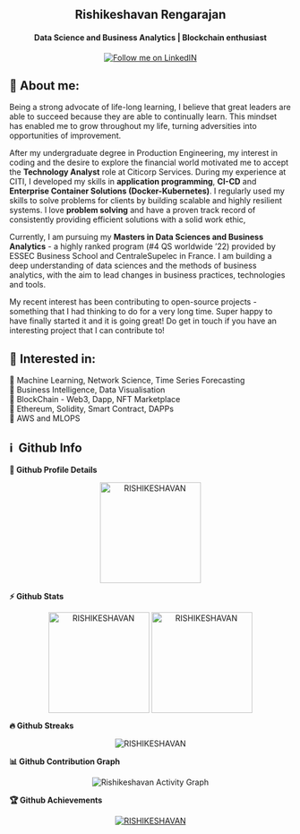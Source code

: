 <h2 align="center">
<!--   Hey there <img src="https://media.giphy.com/media/hvRJCLFzcasrR4ia7z/giphy.gif" width="28"> , -->
   <a>Rishikeshavan Rengarajan</a>
</h2>

<h4 align='center'>
  Data Science and Business Analytics | Blockchain enthusiast
</h4>

<p align="center">
<!--   <a href="https://github.com/RISHIKESHAVAN">
    <img alt="followers" title="Follow me on Github" src="https://img.shields.io/github/followers/RISHIKESHAVAN?color=236ad3&labelColor=1155ba&style=for-the-badge&logo=github&label=Follow"/></a> -->
  <a href="https://www.linkedin.com/in/rishikeshavanr/">
    <img title="Follow me on LinkedIN" src="https://img.shields.io/badge/linkedin-%230077B5.svg?style=for-the-badge&logo=linkedin&logoColor=white"/></a>
    </p>

## 🧑 About me:

<p>
  Being a strong advocate of life-long learning, I believe that great leaders are able to succeed because they are able to continually learn. This mindset has enabled me to grow throughout my life, turning adversities into opportunities of improvement.

  After my undergraduate degree in Production Engineering, my interest in coding and the desire to explore the financial world motivated me to accept the <b>Technology Analyst</b> role at Citicorp Services. During my experience at CITI, I developed my skills in <b>application programming</b>, <b>CI-CD</b> and <b>Enterprise Container Solutions (Docker-Kubernetes)</b>. I regularly used my skills to solve problems for clients by building scalable and highly resilient systems. I love <b>problem solving</b> and have a proven track record of consistently providing efficient solutions with a solid work ethic, 

  Currently, I am pursuing my <b>Masters in Data Sciences and Business Analytics</b> - a highly ranked program (#4 QS worldwide ’22) provided by ESSEC Business School and CentraleSupelec in France. I am building a deep understanding of data sciences and the methods of business analytics, with the aim to lead changes in business practices, technologies and tools.
  
  My recent interest has been contributing to open-source projects - something that I had thinking to do for a very long time. Super happy to have finally started it and it is going great! Do get in touch if you have an interesting project that I can contribute to!
</p>

<h2>🤖 Interested in:</h2>
<p>🔸 Machine Learning, Network Science, Time Series Forecasting
  <br>🔸 Business Intelligence, Data Visualisation
  <br>🔸 BlockChain - Web3, Dapp, NFT Marketplace
  <br>🔸 Ethereum, Solidity, Smart Contract, DAPPs
  <br>🔸 AWS and MLOPS
<p>

<h2>ℹ️ &nbsp;Github Info</h2>
	
  <summary><b>🔎 Github Profile Details</b></summary>
  <p align="center"><img height="180em" src="https://github-profile-summary-cards.vercel.app/api/cards/profile-details?username=RISHIKESHAVAN&theme=github_dark" alt="RISHIKESHAVAN" align = "center"/></p>

  <summary><b>⚡ Github Stats</b></summary>
  <p align="center"><img height="180em" src="https://github-readme-stats.vercel.app/api?username=RISHIKESHAVAN&hide_border=true&count_private=true&show_icons=true&theme=radical" alt="RISHIKESHAVAN" align = "center"/>
  <img height="180em" src="https://github-readme-stats.vercel.app/api/top-langs?username=RISHIKESHAVAN&show_icons=true&locale=en&layout=compact&hide_border=true&theme=radical" alt="RISHIKESHAVAN" align = "center"/></p>

 <summary><b>🔥 Github Streaks</b></summary>
 <p align="center"><img src="https://github-readme-streak-stats.herokuapp.com/?user=RISHIKESHAVAN&theme=black-ice&hide_border=true&stroke=0000&background=0D1117&ring=e05397&fire=e05397&currStreakLabel=e05397" alt="RISHIKESHAVAN" /></p>
 
 <summary><b>📊 Github Contribution Graph</b></summary>
 <p align="center"<a href="#"><img alt="Rishikeshavan Activity Graph" src="https://activity-graph.herokuapp.com/graph?username=RISHIKESHAVAN&bg_color=0D1117&color=e05397&line=e05397&point=FFFFFF&hide_border=true&" /></a></p>

  <summary><b>🏆 Github Achievements</b></summary>
  <p align="center"> <a href="https://github.com/RISHIKESHAVAN"><img src="https://github-profile-trophy.vercel.app/?username=RISHIKESHAVAN&margin-w=5&theme=radical" alt="RISHIKESHAVAN" /></a> </p>

<br>
